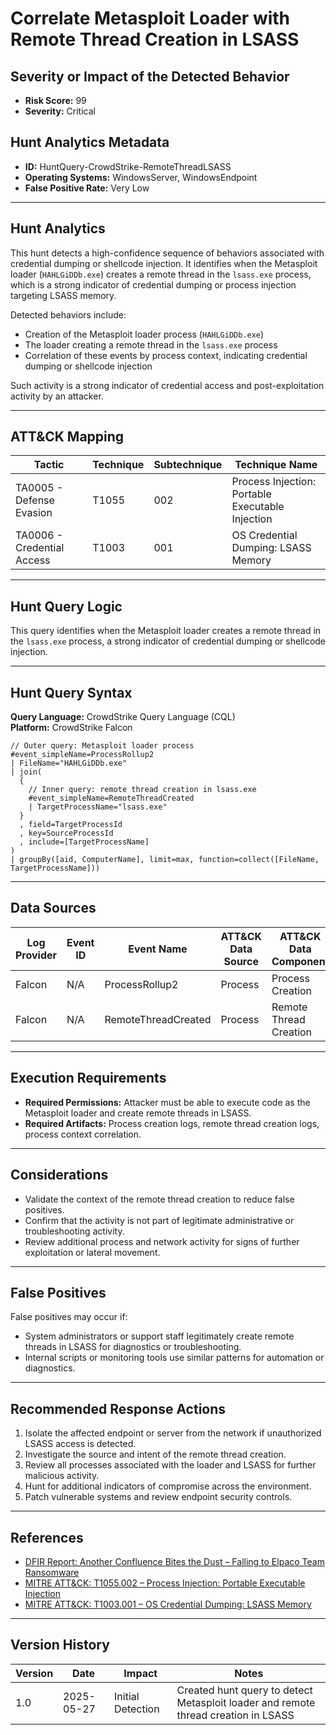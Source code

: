 # Correlate Metasploit Loader with Remote Thread Creation in LSASS

## Severity or Impact of the Detected Behavior
- **Risk Score:** 99
- **Severity:** Critical

## Hunt Analytics Metadata

- **ID:** HuntQuery-CrowdStrike-RemoteThreadLSASS
- **Operating Systems:** WindowsServer, WindowsEndpoint
- **False Positive Rate:** Very Low

---

## Hunt Analytics

This hunt detects a high-confidence sequence of behaviors associated with credential dumping or shellcode injection. It identifies when the Metasploit loader (`HAHLGiDDb.exe`) creates a remote thread in the `lsass.exe` process, which is a strong indicator of credential dumping or process injection targeting LSASS memory.

Detected behaviors include:

- Creation of the Metasploit loader process (`HAHLGiDDb.exe`)
- The loader creating a remote thread in the `lsass.exe` process
- Correlation of these events by process context, indicating credential dumping or shellcode injection

Such activity is a strong indicator of credential access and post-exploitation activity by an attacker.

---

## ATT&CK Mapping

| Tactic                        | Technique   | Subtechnique | Technique Name                                 |
|------------------------------|-------------|--------------|-----------------------------------------------|
| TA0005 - Defense Evasion     | T1055       | 002          | Process Injection: Portable Executable Injection |
| TA0006 - Credential Access   | T1003       | 001          | OS Credential Dumping: LSASS Memory           |

---

## Hunt Query Logic

This query identifies when the Metasploit loader creates a remote thread in the `lsass.exe` process, a strong indicator of credential dumping or shellcode injection.

---

## Hunt Query Syntax

**Query Language:** CrowdStrike Query Language (CQL)  
**Platform:** CrowdStrike Falcon

```fql
// Outer query: Metasploit loader process    
#event_simpleName=ProcessRollup2    
| FileName="HAHLGiDDb.exe"    
| join(    
  {    
    // Inner query: remote thread creation in lsass.exe    
    #event_simpleName=RemoteThreadCreated    
    | TargetProcessName="lsass.exe"    
  }    
  , field=TargetProcessId    
  , key=SourceProcessId    
  , include=[TargetProcessName]    
)    
| groupBy([aid, ComputerName], limit=max, function=collect([FileName, TargetProcessName]))  
```

---

## Data Sources

| Log Provider | Event ID         | Event Name             | ATT&CK Data Source  | ATT&CK Data Component  |
|--------------|------------------|------------------------|---------------------|------------------------|
| Falcon       | N/A              | ProcessRollup2         | Process             | Process Creation       |
| Falcon       | N/A              | RemoteThreadCreated    | Process             | Remote Thread Creation |

---

## Execution Requirements

- **Required Permissions:** Attacker must be able to execute code as the Metasploit loader and create remote threads in LSASS.
- **Required Artifacts:** Process creation logs, remote thread creation logs, process context correlation.

---

## Considerations

- Validate the context of the remote thread creation to reduce false positives.
- Confirm that the activity is not part of legitimate administrative or troubleshooting activity.
- Review additional process and network activity for signs of further exploitation or lateral movement.

---

## False Positives

False positives may occur if:

- System administrators or support staff legitimately create remote threads in LSASS for diagnostics or troubleshooting.
- Internal scripts or monitoring tools use similar patterns for automation or diagnostics.

---

## Recommended Response Actions

1. Isolate the affected endpoint or server from the network if unauthorized LSASS access is detected.
2. Investigate the source and intent of the remote thread creation.
3. Review all processes associated with the loader and LSASS for further malicious activity.
4. Hunt for additional indicators of compromise across the environment.
5. Patch vulnerable systems and review endpoint security controls.

---

## References

- [DFIR Report: Another Confluence Bites the Dust – Falling to Elpaco Team Ransomware](https://thedfirreport.com/2025/05/19/another-confluence-bites-the-dust-falling-to-elpaco-team-ransomware/#case-summary)
- [MITRE ATT&CK: T1055.002 – Process Injection: Portable Executable Injection](https://attack.mitre.org/techniques/T1055/002/)
- [MITRE ATT&CK: T1003.001 – OS Credential Dumping: LSASS Memory](https://attack.mitre.org/techniques/T1003/001/)

---

## Version History

| Version | Date       | Impact            | Notes                                                                                      |
|---------|------------|-------------------|--------------------------------------------------------------------------------------------|
| 1.0     | 2025-05-27 | Initial Detection | Created hunt query to detect Metasploit loader and remote thread creation in LSASS |
